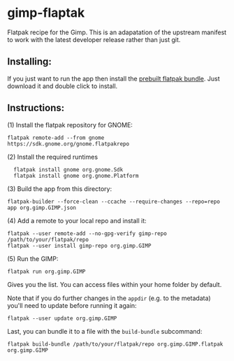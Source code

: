 # gimp-flaptak
Flatpak recipe for the Gimp. This is an adapatation of the upstream manifest to work with the latest developer release rather than just git.

Installing:
-----------
If you just want to run the app then install the [prebuilt flatpak bundle](https://github.com/nedrichards/gimp-flatpak/raw/master/org.gimp.GIMP.flatpak). Just download it and double click to install.


Instructions:
-------------

(1) Install the flatpak repository for GNOME:
```
flatpak remote-add --from gnome https://sdk.gnome.org/gnome.flatpakrepo

```
(2) Install the required runtimes
```
  flatpak install gnome org.gnome.Sdk
  flatpak install gnome org.gnome.Platform
```
(3) Build the app from this directory:
```
flatpak-builder --force-clean --ccache --require-changes --repo=repo app org.gimp.GIMP.json
```
(4) Add a remote to your local repo and install it:
```
flatpak --user remote-add --no-gpg-verify gimp-repo /path/to/your/flatpak/repo
flatpak --user install gimp-repo org.gimp.GIMP
```
(5) Run the GIMP:
```
flatpak run org.gimp.GIMP
```

Gives you the list. You can access files within your home folder by default.

Note that if you do further changes in the `appdir` (e.g. to the metadata) you'll need to update before running it again:
```
flatpak --user update org.gimp.GIMP
```

Last, you can bundle it to a file with the `build-bundle` subcommand:
```
flatpak build-bundle /path/to/your/flatpak/repo org.gimp.GIMP.flatpak org.gimp.GIMP
```
